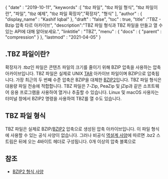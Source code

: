 {
  "date" : "2019-10-11",
  "keywords" :[ "tbz 파일", "tbz 파일 형식", "tbz 파일이란", "파일", "tbz 예제", "tbz 파일 확장자","확장자", "형식" ],
  "author" : {
    "display_name" : "Kashif Iqbal"
},
  "draft" : "false",
  "toc" : true,
  "title" :"TBZ - Bzip 압축 타르 아카이브",
  "description":"TBZ 파일 형식과 TBZ 파일을 만들고 열 수 있는 API에 대해 알아보세요.",
  "linktitle" : "TBZ",
  "menu" : {
    "docs" : {
      "parent" : "compression"
}
},
  "lastmod" : "2021-04-05"
}

## .TBZ 파일이란?

확장자가 .tbz인 파일은 콘텐츠 파일의 크기를 줄이기 위해 BZIP 압축을 사용하는 압축 아카이브입니다. TBZ 파일은 실제로 UNIX [TAR](/ko/compression/tar/) 아카이브 파일이며 BZIP으로 압축됩니다. 가장 최근의 두 번째 수준 압축은 BZIP을 대체한 [BZIP2](/ko/compression/bz2/)입니다. TBZ 파일 형식은 대용량 파일 전송에 적합합니다. TBZ 파일은 7-Zip, PeaZip 및 jZip과 같은 소프트웨어 응용 프로그램을 사용하여 열거나 추출할 수 있습니다. Linux 및 macOS 사용자는 터미널 창에서 BZIP2 명령을 사용하여 TBZ를 열 수도 있습니다.

## TBZ 파일 형식

TBZ 파일은 실제로 BZIP/[BZIP2](/ko/compression/bz2/) 압축으로 생성된 압축 아카이브입니다. 이 파일 형식에 사용할 수 있는 공식 사양이 없습니다. 그러나 비공식 [역설계 사양](https://github.com/dsnet/compress/blob/master/doc/bzip2-format.pdf)에 따르면 .bz2 스트림은 뒤에 오는 4바이트 헤더로 구성됩니다. 0개 이상의 압축 블록으로

## 참조 ##

* [BZIP2 형식 사양](https://github.com/dsnet/compress/blob/master/doc/bzip2-format.pdf)

